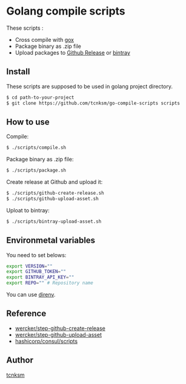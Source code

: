 Golang compile scripts
====

These scripts :

- Cross compile with [gox](https://github.com/mitchellh/gox)
- Package binary as .zip file
- Upload packages to [Github Release](https://developer.github.com/v3/repos/releases/) or [bintray](https://bintray.com/)

## Install

These scripts are supposed to be used in golang project directory.

```bash
$ cd path-to-your-project
$ git clone https://github.com/tcnksm/go-compile-scripts scripts
```

## How to use

Compile:

```bash
$ ./scripts/compile.sh
```

Package binary as .zip file:

```bash
$ ./scripts/package.sh
```

Create release at Github and upload it:

```bash
$ ./scripts/github-create-release.sh
$ ./scripts/github-upload-asset.sh
```

Uploat to bintray:

```bash
$ ./scripts/bintray-upload-asset.sh
```

## Environmetal variables

You need to set belows:

```bash
export VERSION="" 
export GITHUB_TOKEN=""
export BINTRAY_API_KEY=""
export REPO="" # Repository name
```

You can use [direnv](https://github.com/zimbatm/direnv).

## Reference

- [wercker/step-github-create-release](https://github.com/wercker/step-github-create-release)
- [wercker/step-github-upload-asset](https://github.com/wercker/step-github-upload-asset)
- [hashicorp/consul/scripts](https://github.com/hashicorp/consul/blob/master/scripts)

## Author

[tcnksm](https://github.com/tcnksm)


